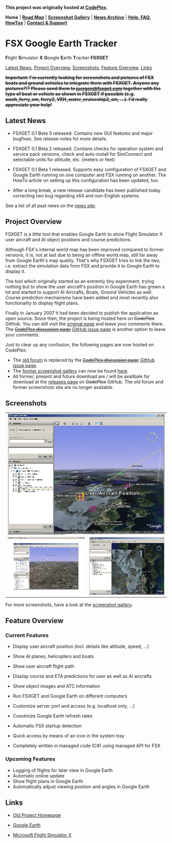 **This project was originally hosted at [CodePlex](https://fsxget.codeplex.com/).**

**Home** | **[Road Map](https://github.com/jtreml/fsxget/wiki/Road-Map)** | **[Screenshot Gallery](http://www.juergentreml.de/programming/fsx-google-earth-tracker#Gallery)** | **[News Archive](https://github.com/jtreml/fsxget/wiki/News-Archive)** | **[Help, FAQ, HowTos](https://github.com/jtreml/fsxget/wiki/Help,-FAQ-&-HowTos)** | **[Contact & Support](https://github.com/jtreml/fsxget/wiki/Contact-&-Support)**

# FSX Google Earth Tracker
**F**light **S**imulator **X** **G**oogle **E**arth **T**racker
**FSXGET**

[Latest News](#News), [Project Overview](#Project), [Screenshots](#Screenshots), [Feature Overview](#Features), [Links](#Links)


<strike>**Important: I'm currently looking for screenshots and pictures of FSX boats and ground vehicles to integrate them with FSXGET. Anyone any pictures?!? Please send them to [juergen@fsxget.com](mailto:juergen@fsxget.com) together with the type of boat or vehicle as shown in FSXGET if possible (e.g. wash_ferry_sm, ferry2, VEH_water_cruiseship2_sm, ...). I'd really appreciate your help!**</strike>

## <a name="News">Latest News</a>

- FSXGET 0.1 Beta 3 released. Contains new GUI features and major bugfixes.
See release notes for more details.

- FSXGET 0.1 Beta 2 released. Contians checks for operation system and 
service pack versions, check and auto-install for SimConnect and selectable
units for altitude, etc. (meters or feet)

- FSXGET 0.1 Beta 1 released. Supports easy configuration of FSXGET and
Google Earth running on one computer and FSX running on another. The
HowTo article on setting up this configuration has been updated, too.

- After a long break, a new release candidate has been published today
correcting two bug regarding x64 and non-English systems.

See a list of all past news on the [news site](News-Archive).

## <a name="Project">Project Overview</a>

FSXGET is a little tool that enables Google Earth to show Flight Simulator X user aircraft and AI object positions and course predictions.

Although FSX's internal world map has been improved compared to former versions, it is, not at last due to being an offline world map, still far away from Google Earth's map quality. That's why FSXGET tries to link the two, i.e. extract the simulation data from FSX and provide it to Google Earth to display it.

The tool which originally started as an extremly tiny experiment, trying nothing but to show the user aircraft's position in Google Earth has grown a lot and started to support AI Aircrafts, Boats, Ground Vehicles as well. Course prediction mechanisms have been added and most recently also functionality to display flight plans.

Finally in January 2007 it had been decided to publish the application as open source. Since then, the project is being hosted here on <strike>CodePlex</strike> GitHub. You can still visit the [original page](http://www.juergentreml.de/fsxget/) and leave your comments there. The <strike>[CodePlex discussion page](http://www.codeplex.com/fsxget/Thread/List.aspx)</strike> [GitHub issue page](https://github.com/jtreml/fsxget/issues) is another option to leave your comments.

Just to clear up any confusion, the following pages are now hosted on CodePlex:
* The [old forum](http://www.juergentreml.de/forum/index.php?board=4.0) is replaced by the <strike>[CodePlex discussion page](http://www.codeplex.com/fsxget/Thread/List.aspx)</strike> [GitHub issue page](https://github.com/jtreml/fsxget/issues).
* The [former screenshot gallery](http://www.juergentreml.de/joomla/index.php?option=com_gallery2&Itemid=99999999&g2_itemId=2027&g2_highlightId=2028) can now be found [here](http://www.juergentreml.de/programming/fsx-google-earth-tracker#Gallery).
* All former, present and future download are / will be availbale for download at the [releases page](https://github.com/jtreml/fsxget/releases) on <strike>CodePlex</strike> GitHub.
The old forum and former screenshots site are no longer available.

## <a name="Screenshots">Screenshots</a>

<table>
  <tr>
    <td colspan="2" align="center">
        <a href="screenshot01.jpg"><img src="screenshot01.jpg"></a>
    </td>
  </tr>
  <tr>
    <td align="center">
        <a href="screenshot02.jpg"><img src="screenshot02.jpg"></a>
    </td>
    <td align="center">
        <a href="screenshot03.jpg"><img src="screenshot03.jpg"></a>
    </td>
  </tr>
</table>

For more screenshots, have a look at the [screenshot gallery](http://www.juergentreml.de/programming/fsx-google-earth-tracker#Gallery).

## <a name="Features">Feature Overview</a>

### Current Features

* Display user aircraft position (incl. details like altitude, speed, ...)
* Show  AI planes, helicopters and boats
* Show user aircraft flight path
* Display course and ETA predictions for user as well as AI aircrafts
* Show object images and ATC information

* Run FSXGET and Google Earth on different computers
* Customize server port and access (e.g. localhost only, ...)
* Cusotmize Google Earth refresh rates
* Automatic FSX startup detection
* Quick access by means of an icon in the system tray

* Completely written in managed code (C#) using managed API for FSX

### Upcoming Features

* Logging of flights for later view in Google Earth
* Automatic online update
* Show flight plans in Google Earth
* Automatically adjust viewing position and angles in Google Earth

## <a name="Links">Links</a>

* [Old Project Homepage](http://www.juergentreml.de/fsxget/)

* [Google Earth](http://earth.google.com/)
* [Microsoft Flight Simulator X](http://www.microsoft.com/games/pc/flightsimulatorx.aspx)
